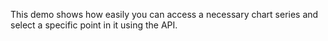 This demo shows how easily you can access a&nbsp;necessary chart series and select a&nbsp;specific point in&nbsp;it&nbsp;using the API.
<!--split-->